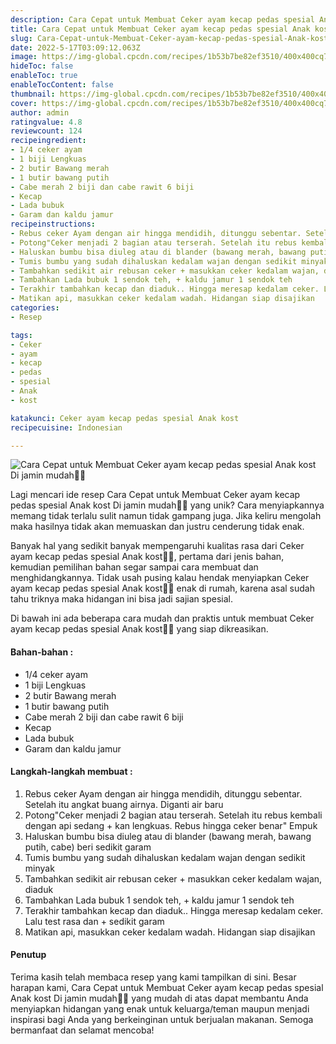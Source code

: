 ```yaml
---
description: Cara Cepat untuk Membuat Ceker ayam kecap pedas spesial Anak kost Di jamin mudah"
title: Cara Cepat untuk Membuat Ceker ayam kecap pedas spesial Anak kost Di jamin mudah
slug: Cara-Cepat-untuk-Membuat-Ceker-ayam-kecap-pedas-spesial-Anak-kost-Di-jamin-mudah
date: 2022-5-17T03:09:12.063Z
image: https://img-global.cpcdn.com/recipes/1b53b7be82ef3510/400x400cq70/photo.jpg
hideToc: false
enableToc: true
enableTocContent: false
thumbnail: https://img-global.cpcdn.com/recipes/1b53b7be82ef3510/400x400cq70/photo.jpg
cover: https://img-global.cpcdn.com/recipes/1b53b7be82ef3510/400x400cq70/photo.jpg
author: admin
ratingvalue: 4.8
reviewcount: 124
recipeingredient:
- 1/4 ceker ayam
- 1 biji Lengkuas
- 2 butir Bawang merah
- 1 butir bawang putih
- Cabe merah 2 biji dan cabe rawit 6 biji
- Kecap
- Lada bubuk
- Garam dan kaldu jamur
recipeinstructions:
- Rebus ceker Ayam dengan air hingga mendidih, ditunggu sebentar. Setelah itu angkat buang airnya. Diganti air baru
- Potong"Ceker menjadi 2 bagian atau terserah. Setelah itu rebus kembali dengan api sedang + kan lengkuas. Rebus hingga ceker benar" Empuk
- Haluskan bumbu bisa diuleg atau di blander (bawang merah, bawang putih, cabe) beri sedikit garam
- Tumis bumbu yang sudah dihaluskan kedalam wajan dengan sedikit minyak
- Tambahkan sedikit air rebusan ceker + masukkan ceker kedalam wajan, diaduk
- Tambahkan Lada bubuk 1 sendok teh, + kaldu jamur 1 sendok teh
- Terakhir tambahkan kecap dan diaduk.. Hingga meresap kedalam ceker. Lalu test rasa dan + sedikit garam
- Matikan api, masukkan ceker kedalam wadah. Hidangan siap disajikan
categories:
- Resep

tags:
- Ceker
- ayam
- kecap
- pedas
- spesial
- Anak
- kost

katakunci: Ceker ayam kecap pedas spesial Anak kost
recipecuisine: Indonesian

---
```


![Cara Cepat untuk Membuat Ceker ayam kecap pedas spesial Anak kost Di jamin mudah👩‍🍳](https://img-global.cpcdn.com/recipes/1b53b7be82ef3510/400x400cq70/photo.jpg)

Lagi mencari ide resep Cara Cepat untuk Membuat Ceker ayam kecap pedas spesial Anak kost Di jamin mudah👩‍🍳 yang unik? Cara menyiapkannya memang tidak terlalu sulit namun tidak gampang juga. Jika keliru mengolah maka hasilnya tidak akan memuaskan dan justru cenderung tidak enak.

Banyak hal yang sedikit banyak mempengaruhi kualitas rasa dari Ceker ayam kecap pedas spesial Anak kost👩‍🍳, pertama dari jenis bahan, kemudian pemilihan bahan segar sampai cara membuat dan menghidangkannya. Tidak usah pusing kalau hendak menyiapkan Ceker ayam kecap pedas spesial Anak kost👩‍🍳 enak di rumah, karena asal sudah tahu triknya maka hidangan ini bisa jadi sajian spesial.

Di bawah ini ada beberapa cara mudah dan praktis untuk membuat Ceker ayam kecap pedas spesial Anak kost👩‍🍳 yang siap dikreasikan.

<!--inarticleads1-->

#### Bahan-bahan :

- 1/4 ceker ayam
- 1 biji Lengkuas
- 2 butir Bawang merah
- 1 butir bawang putih
- Cabe merah 2 biji dan cabe rawit 6 biji
- Kecap
- Lada bubuk
- Garam dan kaldu jamur

<!--inarticleads2-->

#### Langkah-langkah membuat :

1. Rebus ceker Ayam dengan air hingga mendidih, ditunggu sebentar. Setelah itu angkat buang airnya. Diganti air baru
1. Potong"Ceker menjadi 2 bagian atau terserah. Setelah itu rebus kembali dengan api sedang + kan lengkuas. Rebus hingga ceker benar" Empuk
1. Haluskan bumbu bisa diuleg atau di blander (bawang merah, bawang putih, cabe) beri sedikit garam
1. Tumis bumbu yang sudah dihaluskan kedalam wajan dengan sedikit minyak
1. Tambahkan sedikit air rebusan ceker + masukkan ceker kedalam wajan, diaduk
1. Tambahkan Lada bubuk 1 sendok teh, + kaldu jamur 1 sendok teh
1. Terakhir tambahkan kecap dan diaduk.. Hingga meresap kedalam ceker. Lalu test rasa dan + sedikit garam
1. Matikan api, masukkan ceker kedalam wadah. Hidangan siap disajikan

#### Penutup

Terima kasih telah membaca resep yang kami tampilkan di sini. Besar harapan kami, Cara Cepat untuk Membuat Ceker ayam kecap pedas spesial Anak kost Di jamin mudah👩‍🍳 yang mudah di atas dapat membantu Anda menyiapkan hidangan yang enak untuk keluarga/teman maupun menjadi inspirasi bagi Anda yang berkeinginan untuk berjualan makanan. Semoga bermanfaat dan selamat mencoba!